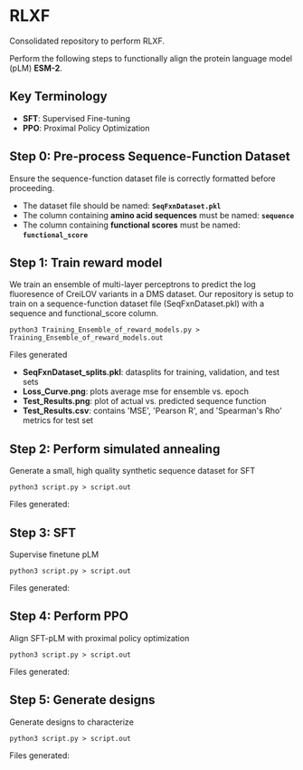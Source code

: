 # RLXF  
Consolidated repository to perform RLXF.  

Perform the following steps to functionally align the protein language model (pLM) **ESM-2**.

## Key Terminology  
- **SFT**: Supervised Fine-tuning  
- **PPO**: Proximal Policy Optimization

## Step 0: Pre-process Sequence-Function Dataset  
Ensure the sequence-function dataset file is correctly formatted before proceeding.
- The dataset file should be named: **`SeqFxnDataset.pkl`**  
- The column containing **amino acid sequences** must be named: **`sequence`**  
- The column containing **functional scores** must be named: **`functional_score`**  

## Step 1: Train reward model
We train an ensemble of multi-layer perceptrons to predict the log fluoresence of CreiLOV variants in a DMS dataset. Our repository is setup to train on a sequence-function dataset file (SeqFxnDataset.pkl) with a sequence and functional_score column.

```python3 Training_Ensemble_of_reward_models.py > Training_Ensemble_of_reward_models.out```

Files generated
- **SeqFxnDataset_splits.pkl**: datasplits for training, validation, and test sets
- **Loss_Curve.png**: plots average mse for ensemble vs. epoch
- **Test_Results.png**: plot of actual vs. predicted sequence function
- **Test_Results.csv**: contains 'MSE', 'Pearson R', and 'Spearman's Rho' metrics for test set

## Step 2: Perform simulated annealing
Generate a small, high quality synthetic sequence dataset for SFT

```python3 script.py > script.out```

Files generated:

## Step 3: SFT
Supervise finetune pLM

```python3 script.py > script.out```

Files generated:

## Step 4: Perform PPO
Align SFT-pLM with proximal policy optimization

```python3 script.py > script.out```

Files generated:

## Step 5: Generate designs
Generate designs to characterize

```python3 script.py > script.out```

Files generated:

